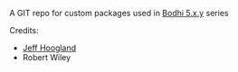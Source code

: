 A GIT repo for custom packages used in [Bodhi 5.x.y](http://bodhilinux.com) series

Credits: 
- [Jeff Hoogland](http://www.jeffhoogland.com/)
- Robert Wiley 
